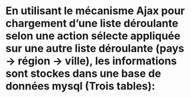 # En utilisant le mécanisme Ajax pour chargement d’une liste déroulante selon une action sélecte appliquée sur une autre liste déroulante (pays → région → ville), les informations sont stockes dans une base de données mysql (Trois tables):